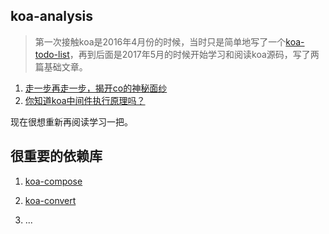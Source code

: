 ## koa-analysis
> 第一次接触koa是2016年4月份的时候，当时只是简单地写了一个[koa-todo-list](https://github.com/qianlongo/koa-todo-list)，再到后面是2017年5月的时候开始学习和阅读koa源码，写了两篇基础文章。


1. [走一步再走一步，揭开co的神秘面纱](https://github.com/qianlongo/resume-native/blob/master/co-analysis.md)
2. [你知道koa中间件执行原理吗？](https://github.com/qianlongo/resume-native/issues/1)

现在很想重新再阅读学习一把。

## 很重要的依赖库

1. [koa-compose](https://github.com/koajs/compose)

2. [koa-convert](https://github.com/koajs/convert)

3. ...
